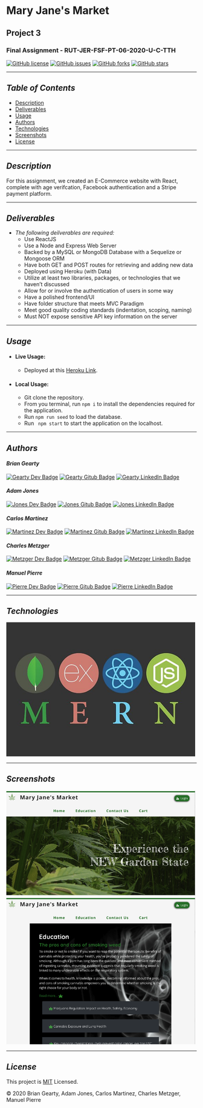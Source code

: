 # Mary Jane's Market
## Project 3 
### Final Assignment - RUT-JER-FSF-PT-06-2020-U-C-TTH
[![GitHub license](https://img.shields.io/github/license/BwayCarl/Mary-Janes-Market)](https://github.com/BwayCarl/Mary-Janes-Market/blob/main/LICENSE)
[![GitHub issues](https://img.shields.io/github/issues/BwayCarl/Mary-Janes-Market)](https://github.com/BwayCarl/Mary-Janes-Market/issues)
[![GitHub forks](https://img.shields.io/github/forks/BwayCarl/Mary-Janes-Market)](https://github.com/BwayCarl/Mary-Janes-Market/network)
[![GitHub stars](https://img.shields.io/github/stars/BwayCarl/Mary-Janes-Market)](https://github.com/BwayCarl/Mary-Janes-Market/stargazers)

---
## *Table of Contents*
- [Description](#description)
- [Deliverables](#deliverables)
- [Usage](#usage)
- [Authors](#authors)
- [Technologies](#technologies)
- [Screenshots](#screenshots)
- [License](#license)
---

## *Description*

For this assignment, we created an E-Commerce website with React, complete with age verifcation, Facebook authentication and a Stripe payment platform. 

---
## *Deliverables*
* *The following deilverables are required:*
    - Use ReactJS
    - Use a Node and Express Web Server
    - Backed by a MySQL or MongoDB Database with a Sequelize or Mongoose ORM  
    - Have both GET and POST routes for retrieving and adding new data
    - Deployed using Heroku (with Data)
    - Utilize at least two libraries, packages, or technologies that we haven’t discussed
    - Allow for or involve the authentication of users in some way
    - Have a polished frontend/UI 
    - Have folder structure that meets MVC Paradigm
    - Meet good quality coding standards (indentation, scoping, naming)
    - Must NOT expose sensitive API key information on the server
--- 
## *Usage*
- #### Live Usage:
  - Deployed at this [Heroku Link](https://ancient-ravine-72940.herokuapp.com/).

- #### Local Usage:
  - Git clone the repository.
  - From you terminal, run ```npm i``` to install the dependencies required for the application.
  - Run ```npm run seed``` to load the database.
  - Run ``` npm start``` to start the application on the localhost.

---
  ## *Authors*
#### *Brian Gearty*
[![Gearty Dev Badge](https://img.shields.io/badge/Dev-Brian%20Gearty-red?style=plastic&logo=)](https://briangearty.herokuapp.com/)
[![Gearty Gitub Badge](https://img.shields.io/badge/Brian%20Gearty-lightgrey?style=plastic&logo=github)](https://github.com/BrianGearty)
[![Gearty LinkedIn Badge](https://img.shields.io/badge/Brian%20Gearty-blue?style=plastic&logo=linkedin)](https://www.linkedin.com/in/brian-gearty-2a434a76/)
<!-- [![Gearty Facebook Badge](https://img.shields.io/badge/Brian%20Gearty-white?style=plastic&logo=facebook)](https://www.facebook.com/brian.gearty.7/)
[![Gearty Instagram Badge](https://img.shields.io/badge/Brian%20Gearty-informational?style=plastic&logo=instagram)](https://www.instagram.com/briangearty/?hl=en) -->
#### *Adam Jones*
[![Jones Dev Badge](https://img.shields.io/badge/Dev-Adam%20Jones-red?style=plastic&logo=)](https://adamwjones.github.io/index.html)
[![Jones Gitub Badge](https://img.shields.io/badge/Adam%20Jones-lightgrey?style=plastic&logo=github)](https://github.com/adamwjones)
[![Jones LinkedIn Badge](https://img.shields.io/badge/Adam%20Jones-blue?style=plastic&logo=linkedin)](https://www.linkedin.com/in/adam-w-jones-6403bb3a/)
<!-- [![Jones Email Badge](https://img.shields.io/badge/Adam%20Jones-white?style=plastic&logo=facebook)](https://www.facebook.com/brian.gearty.7/)
[![Jones Email Badge](https://img.shields.io/badge/Adam%20Jones-informational?style=plastic&logo=instagram)](https://www.instagram.com/briangearty/?hl=en) -->
#### *Carlos Martinez*
[![Martinez Dev Badge](https://img.shields.io/badge/Dev-Carlos%20Martinez-red?style=plastic&logo=)](https://bwaycarl.github.io/Portfolio-React/#/)
[![Martinez Gitub Badge](https://img.shields.io/badge/Carlos%20Martinez-lightgrey?style=plastic&logo=github)](https://github.com/BwayCarl)
[![Martinez LinkedIn Badge](https://img.shields.io/badge/Carlos%20Martinez-blue?style=plastic&logo=linkedin)](https://www.linkedin.com/in/carlos-martinez-8702b146/)
<!-- [![Martinez Facebook Badge](https://img.shields.io/badge/Carlos%20Martinez-white?style=plastic&logo=facebook)](https://www.facebook.com/carlos.martinez.1447/)
[![Martinez Instagram Badge](https://img.shields.io/badge/Carlos%20Martinez-informational?style=plastic&logo=instagram)](https://www.instagram.com/broadwaycarl/) -->

#### *Charles Metzger*
[![Metzger Dev Badge](https://img.shields.io/badge/Dev-Charles%20Metzger-red?style=plastic&logo=)](https://cmetzjr.github.io/)
[![Metzger Gitub Badge](https://img.shields.io/badge/Charles%20Metzger-lightgrey?style=plastic&logo=github)](https://github.com/cmetzjr)
[![Metzger LinkedIn Badge](https://img.shields.io/badge/Charles%20Metzger-blue?style=plastic&logo=linkedin)](https://www.linkedin.com/in/charlesvmetzger/)


#### *Manuel Pierre*
[![Pierre Dev Badge](https://img.shields.io/badge/Dev-Manuel%20Pierre-red?style=plastic&logo=)](https://manuelpierre.github.io/React-Portfolio/)
[![Pierre Gitub Badge](https://img.shields.io/badge/Manuel%20Pierre-lightgrey?style=plastic&logo=github)](https://github.com/ManuelPierre)
[![Pierre LinkedIn Badge](https://img.shields.io/badge/Manuel%20Pierre-blue?style=plastic&logo=linkedin)](https://www.linkedin.com/in/manuel-pierre-6656b0a/)

---

## *Technologies*
<img src="client/src/images/screenshots/mern.png" alt="mern" width="500"/>

---
  ## *Screenshots*
 <img src="client/src/images/screenshots/HomePage.png" alt="homepage" width="500"/>

 <img src="client/src/images/screenshots/EducationPage.png" alt="homepage" width="500"/>

---
## *License* 
This project is [MIT](https://github.com/BwayCarl/Mary-Janes-Market/blob/main/LICENSE) Licensed.
 
 &copy; 2020 Brian Gearty, Adam Jones, Carlos Martinez, Charles Metzger, Manuel Pierre